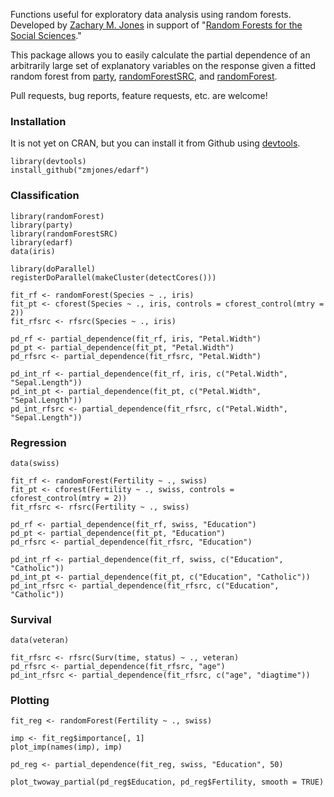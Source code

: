 Functions useful for exploratory data analysis using random forests. Developed by [Zachary M. Jones](http://zmjones.com) in support of "[Random Forests for the Social Sciences](https://github.com/zmjones/rfss/)."

This package allows you to easily calculate the partial dependence of an arbitrarily large set of explanatory variables on the response given a fitted random forest from [party](http://cran.r-project.org/web/packages/party/index.html), [randomForestSRC](http://cran.r-project.org/web/packages/randomForestSRC/index.html), and [randomForest](http://cran.r-project.org/web/packages/randomForest/index.html).

Pull requests, bug reports, feature requests, etc. are welcome!

### Installation

It is not yet on CRAN, but you can install it from Github using [devtools](http://cran.r-project.org/web/packages/devtools/index.html). 

```{r}
library(devtools)
install_github("zmjones/edarf")
```

### Classification

```{r}
library(randomForest)
library(party)
library(randomForestSRC)
library(edarf)
data(iris)

library(doParallel)
registerDoParallel(makeCluster(detectCores()))

fit_rf <- randomForest(Species ~ ., iris)
fit_pt <- cforest(Species ~ ., iris, controls = cforest_control(mtry = 2))
fit_rfsrc <- rfsrc(Species ~ ., iris)

pd_rf <- partial_dependence(fit_rf, iris, "Petal.Width")
pd_pt <- partial_dependence(fit_pt, "Petal.Width")
pd_rfsrc <- partial_dependence(fit_rfsrc, "Petal.Width")

pd_int_rf <- partial_dependence(fit_rf, iris, c("Petal.Width", "Sepal.Length"))
pd_int_pt <- partial_dependence(fit_pt, c("Petal.Width", "Sepal.Length"))
pd_int_rfsrc <- partial_dependence(fit_rfsrc, c("Petal.Width", "Sepal.Length"))
```

### Regression

```{r}
data(swiss)

fit_rf <- randomForest(Fertility ~ ., swiss)
fit_pt <- cforest(Fertility ~ ., swiss, controls = cforest_control(mtry = 2))
fit_rfsrc <- rfsrc(Fertility ~ ., swiss)

pd_rf <- partial_dependence(fit_rf, swiss, "Education")
pd_pt <- partial_dependence(fit_pt, "Education")
pd_rfsrc <- partial_dependence(fit_rfsrc, "Education")

pd_int_rf <- partial_dependence(fit_rf, swiss, c("Education", "Catholic"))
pd_int_pt <- partial_dependence(fit_pt, c("Education", "Catholic"))
pd_int_rfsrc <- partial_dependence(fit_rfsrc, c("Education", "Catholic"))
```

### Survival

```{r}
data(veteran)

fit_rfsrc <- rfsrc(Surv(time, status) ~ ., veteran)
pd_rfsrc <- partial_dependence(fit_rfsrc, "age")
pd_int_rfsrc <- partial_dependence(fit_rfsrc, c("age", "diagtime"))
```

### Plotting

```{r}
fit_reg <- randomForest(Fertility ~ ., swiss)

imp <- fit_reg$importance[, 1]
plot_imp(names(imp), imp)

pd_reg <- partial_dependence(fit_reg, swiss, "Education", 50)

plot_twoway_partial(pd_reg$Education, pd_reg$Fertility, smooth = TRUE)
```

